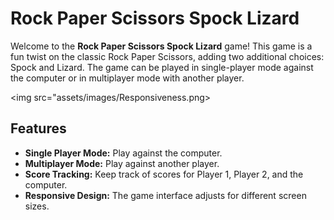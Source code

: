 # Rock Paper Scissors Spock Lizard

Welcome to the **Rock Paper Scissors Spock Lizard** game! This game is a fun twist on the classic Rock Paper Scissors, adding two additional choices: Spock and Lizard. The game can be played in single-player mode against the computer or in multiplayer mode with another player.


<img src="assets/images/Responsiveness.png>

## Features

- **Single Player Mode:** Play against the computer.
- **Multiplayer Mode:** Play against another player.
- **Score Tracking:** Keep track of scores for Player 1, Player 2, and the computer.
- **Responsive Design:** The game interface adjusts for different screen sizes.


